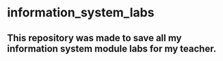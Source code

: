 # information_system_labs
## This repository was made to save all my information system module labs for my teacher.



